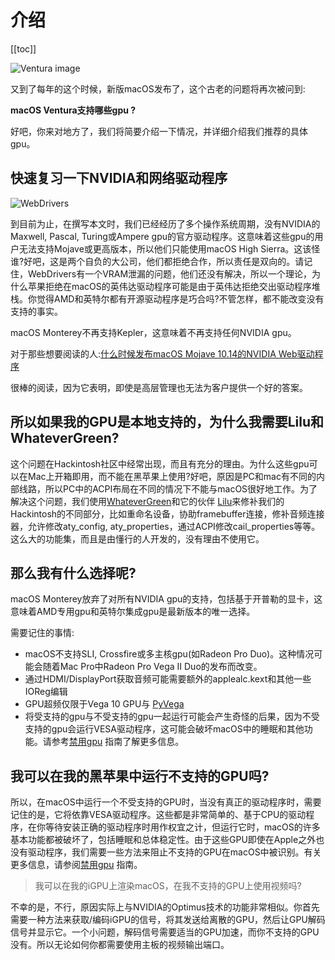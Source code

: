 # 介绍

[[toc]]

![Ventura image](./images/header.jpg)

又到了每年的这个时候，新版macOS发布了，这个古老的问题将再次被问到:

**macOS Ventura支持哪些gpu ?**

好吧，你来对地方了，我们将简要介绍一下情况，并详细介绍我们推荐的具体gpu。

## 快速复习一下NVIDIA和网络驱动程序

![WebDrivers](./images/WebDrivers.gif)

到目前为止，在撰写本文时，我们已经经历了多个操作系统周期，没有NVIDIA的Maxwell, Pascal, Turing或Ampere gpu的官方驱动程序。这意味着这些gpu的用户无法支持Mojave或更高版本，所以他们只能使用macOS High Sierra。这该怪谁?好吧，这是两个自负的大公司，他们都拒绝合作，所以责任是双向的。请记住，WebDrivers有一个VRAM泄漏的问题，他们还没有解决，所以一个理论，为什么苹果拒绝在macOS的英伟达驱动程序可能是由于英伟达拒绝交出驱动程序堆栈。你觉得AMD和英特尔都有开源驱动程序是巧合吗?不管怎样，都不能改变没有支持的事实。

macOS Monterey不再支持Kepler，这意味着不再支持任何NVIDIA gpu。

对于那些想要阅读的人:[什么时候发布macOS Mojave 10.14的NVIDIA Web驱动程序](https://devtalk.nvidia.com/default/topic/1042520/drivers/-when-will-the-nvidia-web-drivers-be-released-for-macos-mojave-10-14-/post/5358999/#5358999)

很棒的阅读，因为它表明，即使是高层管理也无法为客户提供一个好的答案。

## 所以如果我的GPU是本地支持的，为什么我需要Lilu和WhateverGreen?

这个问题在Hackintosh社区中经常出现，而且有充分的理由。为什么这些gpu可以在Mac上开箱即用，而不能在黑苹果上使用?好吧，原因是PC和mac有不同的内部线路，所以PC中的ACPI布局在不同的情况下不能与macOS很好地工作。为了解决这个问题，我们使用[WhateverGreen](https://github.com/acidanthera/WhateverGreen/releases)和它的伙伴 [Lilu](https://github.com/acidanthera/Lilu/releases)来修补我们的Hackintosh的不同部分，比如重命名设备，协助framebuffer连接，修补音频连接器，允许修改aty\_config, aty\_properties，通过ACPI修改cail\_properties等等。这么大的功能集，而且是由懂行的人开发的，没有理由不使用它。

## 那么我有什么选择呢?

macOS Monterey放弃了对所有NVIDIA gpu的支持，包括基于开普勒的显卡，这意味着AMD专用gpu和英特尔集成gpu是最新版本的唯一选择。

需要记住的事情:

* macOS不支持SLI, Crossfire或多主核gpu(如Radeon Pro Duo)。这种情况可能会随着Mac Pro中Radeon Pro Vega II Duo的发布而改变。
* 通过HDMI/DisplayPort获取音频可能需要额外的applealc.kext和其他一些IOReg编辑
* GPU超频仅限于Vega 10 GPU与 [PyVega](https://github.com/corpnewt/PyVega)
* 将受支持的gpu与不受支持的gpu一起运行可能会产生奇怪的后果，因为不受支持的gpu会运行VESA驱动程序，这可能会破坏macOS中的睡眠和其他功能。请参考[禁用gpu](https://sumingyd.github.io/OpenCore-Install-Guide/extras/spoof.html) 指南了解更多信息。

## 我可以在我的黑苹果中运行不支持的GPU吗?

所以，在macOS中运行一个不受支持的GPU时，当没有真正的驱动程序时，需要记住的是，它将依靠VESA驱动程序。这些都是非常简单的、基于CPU的驱动程序，在你等待安装正确的驱动程序时用作权宜之计，但运行它时，macOS的许多基本功能都被破坏了，包括睡眠和总体稳定性。由于这些GPU即使在Apple之外也没有驱动程序，我们需要一些方法来阻止不支持的GPU在macOS中被识别。有关更多信息，请参阅[禁用gpu](https://sumingyd.github.io/OpenCore-Install-Guide/extras/spoof.html) 指南。

> 我可以在我的iGPU上渲染macOS，在我不支持的GPU上使用视频吗?

不幸的是，不行，原因实际上与NVIDIA的Optimus技术的功能非常相似。你首先需要一种方法来获取/编码iGPU的信号，将其发送给离散的GPU，然后让GPU解码信号并显示它。一个小问题，解码信号需要适当的GPU加速，而你不支持的GPU没有。所以无论如何你都需要使用主板的视频输出端口。
